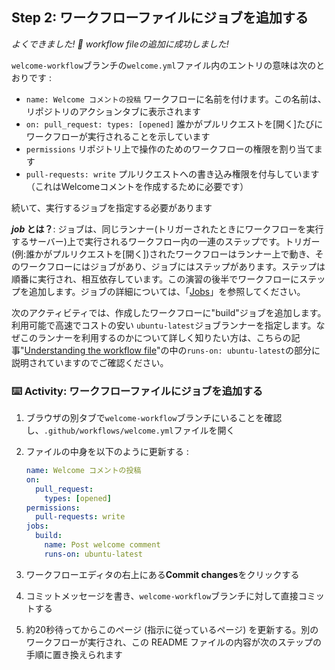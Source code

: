 ## Step 2: ワークフローファイルにジョブを追加する

_よくできました! :tada: workflow fileの追加に成功しました!_

`welcome-workflow`ブランチの`welcome.yml`ファイル内のエントリの意味は次のとおりです :

- `name: Welcome コメントの投稿` ワークフローに名前を付けます。この名前は、リポジトリのアクションタブに表示されます 
- `on: pull_request: types: [opened]` 誰かがプルリクエストを[開く]たびにワークフローが実行されることを示しています
- `permissions` リポジトリ上で操作のためのワークフローの権限を割り当てます
- `pull-requests: write` プルリクエストへの書き込み権限を付与しています（これはWelcomeコメントを作成するために必要です）

続いて、実行するジョブを指定する必要があります

**_job_ とは？**: ジョブは、同じランナー(トリガーされたときにワークフローを実行するサーバー)上で実行されるワークフロー内の一連のステップです。トリガー(例:誰かがプルリクエストを[開く])されたワークフローはランナー上で動き、そのワークフローにはジョブがあり、ジョブにはステップがあります。ステップは順番に実行され、相互依存しています。この演習の後半でワークフローにステップを追加します。ジョブの詳細については、「[Jobs](https://docs.github.com/en/actions/learn-github-actions/Understanding-github-actions#jobs)」を参照してください。

次のアクティビティでは、作成したワークフローに"build"ジョブを追加します。利用可能で高速でコストの安い `ubuntu-latest`ジョブランナーを指定します。なぜこのランナーを利用するのかについて詳しく知りたい方は、こちらの記事"[Understanding the workflow file](https://docs.github.com/en/actions/learn-github-actions/understanding-github-actions#understanding-the-workflow-file)"の中の`runs-on: ubuntu-latest`の部分に説明されていますのでご確認ください。

### :keyboard: Activity: ワークフローファイルにジョブを追加する

1. ブラウザの別タブで`welcome-workflow`ブランチにいることを確認し、`.github/workflows/welcome.yml`ファイルを開く
1. ファイルの中身を以下のように更新する :

   ```yaml copy
   name: Welcome コメントの投稿
   on:
     pull_request:
       types: [opened]
   permissions:
     pull-requests: write
   jobs:
     build:
       name: Post welcome comment
       runs-on: ubuntu-latest
   ```

1. ワークフローエディタの右上にある**Commit changes**をクリックする
1. コミットメッセージを書き、`welcome-workflow`ブランチに対して直接コミットする
1. 約20秒待ってからこのページ (指示に従っているページ) を更新する。別のワークフローが実行され、この README ファイルの内容が次のステップの手順に置き換えられます
